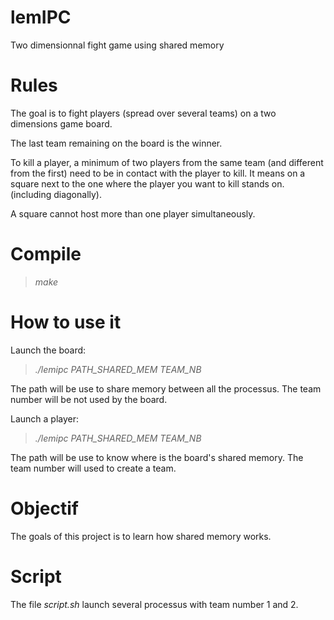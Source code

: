 # lemIPC
Two dimensionnal fight game using shared memory

# Rules
The goal is to fight players (spread over several teams) on a two dimensions game board.

The last team remaining on the board is the winner.

To kill a player, a minimum of two players from the same team (and different from the first) need to be in contact with the player 
to kill. It means on a square next to the one where the player you want to kill stands on. (including diagonally).

A square cannot host more than one player simultaneously.

# Compile
> *make*

# How to use it
Launch the board:

> *./lemipc PATH_SHARED_MEM TEAM_NB* 

The path will be use to share memory between all the processus.
The team number will be not used by the board.


Launch a player:
> *./lemipc PATH_SHARED_MEM TEAM_NB*

The path will be use to know where is the board's shared memory.
The team number will used to create a team.

# Objectif
The goals of this project is to learn how shared memory works.

# Script
The file *script.sh* launch several processus with team number 1 and 2.
